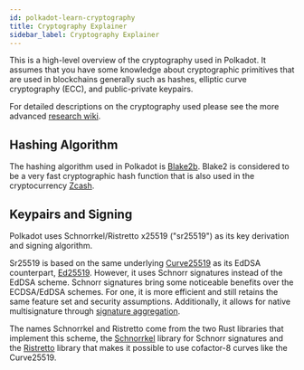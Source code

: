 ```yaml
---
id: polkadot-learn-cryptography
title: Cryptography Explainer
sidebar_label: Cryptography Explainer
---
```


This is a high-level overview of the cryptography used in Polkadot.
It assumes that you have some knowledge about cryptographic
primitives that are used in blockchains generally such as hashes,
elliptic curve cryptography (ECC), and public-private keypairs.

For detailed descriptions on the cryptography used please see the
more advanced [research wiki](https://research.web3.foundation).

## Hashing Algorithm

The hashing algorithm used in Polkadot is [Blake2b](https://en.wikipedia.org/wiki/BLAKE_(hash_function)#BLAKE2).
Blake2 is considered to be a very fast cryptographic hash function that is
also used in the cryptocurrency [Zcash](https://z.cash).

## Keypairs and Signing

Polkadot uses Schnorrkel/Ristretto x25519 ("sr25519") as its key
derivation and signing algorithm.

Sr25519 is based on the same underlying [Curve25519](https://en.wikipedia.org/wiki/Curve25519)
as its EdDSA counterpart, [Ed25519](https://en.wikipedia.org/wiki/EdDSA#Ed25519).
However, it uses Schnorr signatures instead of the EdDSA scheme. Schnorr signatures
bring some noticeable benefits over the ECDSA/EdDSA schemes. For one, it is more efficient
and still retains the same feature set and security assumptions. Additionally,
it allows for native multisignature through [signature aggregation](https://bitcoincore.org/en/2017/03/23/schnorr-signature-aggregation/).

The names Schnorrkel and Ristretto come from the two Rust libraries that implement this
scheme, the [Schnorrkel](https://github.com/w3f/schnorrkel) library for Schnorr signatures and the [Ristretto](https://ristretto.group/ristretto.html)
library that makes it possible to use cofactor-8 curves like the Curve25519.
